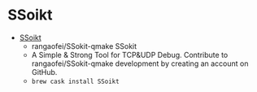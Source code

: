 # SSoikt
- [SSoikt](https://github.com/rangaofei/SSokit-qmake)
  -  rangaofei/SSokit-qmake SSokit
  - A Simple & Strong Tool for TCP&UDP Debug. Contribute to rangaofei/SSokit-qmake development by creating an account on GitHub.
  - `brew cask install SSoikt`
